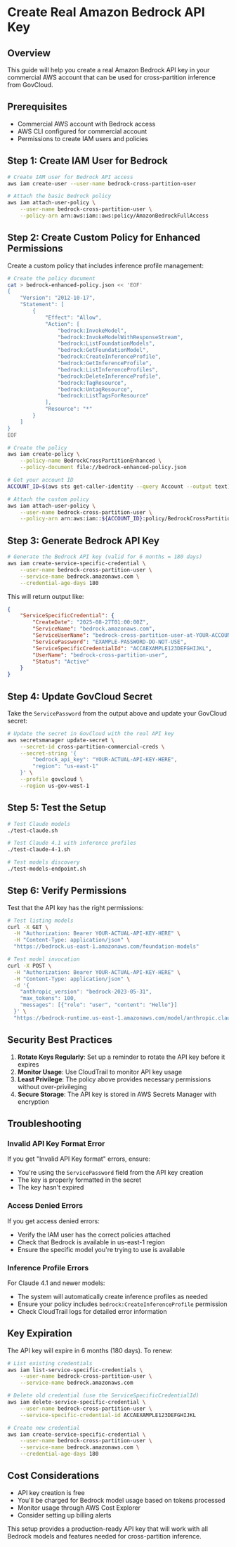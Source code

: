 # Create Real Amazon Bedrock API Key

## Overview

This guide will help you create a real Amazon Bedrock API key in your commercial AWS account that can be used for cross-partition inference from GovCloud.

## Prerequisites

- Commercial AWS account with Bedrock access
- AWS CLI configured for commercial account
- Permissions to create IAM users and policies

## Step 1: Create IAM User for Bedrock

```bash
# Create IAM user for Bedrock API access
aws iam create-user --user-name bedrock-cross-partition-user

# Attach the basic Bedrock policy
aws iam attach-user-policy \
    --user-name bedrock-cross-partition-user \
    --policy-arn arn:aws:iam::aws:policy/AmazonBedrockFullAccess
```

## Step 2: Create Custom Policy for Enhanced Permissions

Create a custom policy that includes inference profile management:

```bash
# Create the policy document
cat > bedrock-enhanced-policy.json << 'EOF'
{
    "Version": "2012-10-17",
    "Statement": [
        {
            "Effect": "Allow",
            "Action": [
                "bedrock:InvokeModel",
                "bedrock:InvokeModelWithResponseStream",
                "bedrock:ListFoundationModels",
                "bedrock:GetFoundationModel",
                "bedrock:CreateInferenceProfile",
                "bedrock:GetInferenceProfile",
                "bedrock:ListInferenceProfiles",
                "bedrock:DeleteInferenceProfile",
                "bedrock:TagResource",
                "bedrock:UntagResource",
                "bedrock:ListTagsForResource"
            ],
            "Resource": "*"
        }
    ]
}
EOF

# Create the policy
aws iam create-policy \
    --policy-name BedrockCrossPartitionEnhanced \
    --policy-document file://bedrock-enhanced-policy.json

# Get your account ID
ACCOUNT_ID=$(aws sts get-caller-identity --query Account --output text)

# Attach the custom policy
aws iam attach-user-policy \
    --user-name bedrock-cross-partition-user \
    --policy-arn arn:aws:iam::${ACCOUNT_ID}:policy/BedrockCrossPartitionEnhanced
```

## Step 3: Generate Bedrock API Key

```bash
# Generate the Bedrock API key (valid for 6 months = 180 days)
aws iam create-service-specific-credential \
    --user-name bedrock-cross-partition-user \
    --service-name bedrock.amazonaws.com \
    --credential-age-days 180
```

This will return output like:
```json
{
    "ServiceSpecificCredential": {
        "CreateDate": "2025-08-27T01:00:00Z",
        "ServiceName": "bedrock.amazonaws.com",
        "ServiceUserName": "bedrock-cross-partition-user-at-YOUR-ACCOUNT-ID",
        "ServicePassword": "EXAMPLE-PASSWORD-DO-NOT-USE",
        "ServiceSpecificCredentialId": "ACCAEXAMPLE123DEFGHIJKL",
        "UserName": "bedrock-cross-partition-user",
        "Status": "Active"
    }
}
```

## Step 4: Update GovCloud Secret

Take the `ServicePassword` from the output above and update your GovCloud secret:

```bash
# Update the secret in GovCloud with the real API key
aws secretsmanager update-secret \
    --secret-id cross-partition-commercial-creds \
    --secret-string '{
        "bedrock_api_key": "YOUR-ACTUAL-API-KEY-HERE",
        "region": "us-east-1"
    }' \
    --profile govcloud \
    --region us-gov-west-1
```

## Step 5: Test the Setup

```bash
# Test Claude models
./test-claude.sh

# Test Claude 4.1 with inference profiles
./test-claude-4-1.sh

# Test models discovery
./test-models-endpoint.sh
```

## Step 6: Verify Permissions

Test that the API key has the right permissions:

```bash
# Test listing models
curl -X GET \
  -H "Authorization: Bearer YOUR-ACTUAL-API-KEY-HERE" \
  -H "Content-Type: application/json" \
  "https://bedrock.us-east-1.amazonaws.com/foundation-models"

# Test model invocation
curl -X POST \
  -H "Authorization: Bearer YOUR-ACTUAL-API-KEY-HERE" \
  -H "Content-Type: application/json" \
  -d '{
    "anthropic_version": "bedrock-2023-05-31",
    "max_tokens": 100,
    "messages": [{"role": "user", "content": "Hello"}]
  }' \
  "https://bedrock-runtime.us-east-1.amazonaws.com/model/anthropic.claude-3-5-sonnet-20240620-v1:0/invoke"
```

## Security Best Practices

1. **Rotate Keys Regularly**: Set up a reminder to rotate the API key before it expires
2. **Monitor Usage**: Use CloudTrail to monitor API key usage
3. **Least Privilege**: The policy above provides necessary permissions without over-privileging
4. **Secure Storage**: The API key is stored in AWS Secrets Manager with encryption

## Troubleshooting

### Invalid API Key Format Error
If you get "Invalid API Key format" errors, ensure:
- You're using the `ServicePassword` field from the API key creation
- The key is properly formatted in the secret
- The key hasn't expired

### Access Denied Errors
If you get access denied errors:
- Verify the IAM user has the correct policies attached
- Check that Bedrock is available in us-east-1 region
- Ensure the specific model you're trying to use is available

### Inference Profile Errors
For Claude 4.1 and newer models:
- The system will automatically create inference profiles as needed
- Ensure your policy includes `bedrock:CreateInferenceProfile` permission
- Check CloudTrail logs for detailed error information

## Key Expiration

The API key will expire in 6 months (180 days). To renew:

```bash
# List existing credentials
aws iam list-service-specific-credentials \
    --user-name bedrock-cross-partition-user \
    --service-name bedrock.amazonaws.com

# Delete old credential (use the ServiceSpecificCredentialId)
aws iam delete-service-specific-credential \
    --user-name bedrock-cross-partition-user \
    --service-specific-credential-id ACCAEXAMPLE123DEFGHIJKL

# Create new credential
aws iam create-service-specific-credential \
    --user-name bedrock-cross-partition-user \
    --service-name bedrock.amazonaws.com \
    --credential-age-days 180
```

## Cost Considerations

- API key creation is free
- You'll be charged for Bedrock model usage based on tokens processed
- Monitor usage through AWS Cost Explorer
- Consider setting up billing alerts

This setup provides a production-ready API key that will work with all Bedrock models and features needed for cross-partition inference.